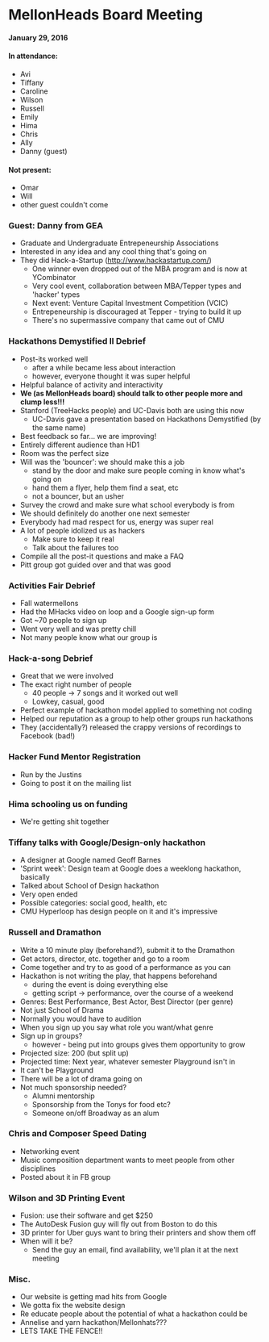 # MellonHeads Board Meeting

#### January 29, 2016


#### In attendance:
- Avi
- Tiffany
- Caroline
- Wilson
- Russell 
- Emily
- Hima
- Chris
- Ally
- Danny (guest)

#### Not present:
- Omar
- Will
- other guest couldn't come


### Guest: Danny from GEA
- Graduate and Undergraduate Entrepeneurship Associations
- Interested in any idea and any cool thing that's going on
- They did Hack-a-Startup (http://www.hackastartup.com/)
  * One winner even dropped out of the MBA program and is now at YCombinator
  * Very cool event, collaboration between MBA/Tepper types and 'hacker' types
  * Next event: Venture Capital Investment Competition (VCIC)
  * Entrepeneurship is discouraged at Tepper - trying to build it up
  * There's no supermassive company that came out of CMU


### Hackathons Demystified II Debrief
- Post-its worked well
  * after a while became less about interaction 
  * however, everyone thought it was super helpful
- Helpful balance of activity and interactivity
- **We (as MellonHeads board) should talk to other people more and clump less!!!**
- Stanford (TreeHacks people) and UC-Davis both are using this now
  * UC-Davis gave a presentation based on Hackathons Demystified (by the same name)
- Best feedback so far... we are improving!
- Entirely different audience than HD1
- Room was the perfect size
- Will was the 'bouncer': we should make this a job
  * stand by the door and make sure people coming in know what's going on
  * hand them a flyer, help them find a seat, etc
  * not a bouncer, but an usher
- Survey the crowd and make sure what school everybody is from
- We should definitely do another one next semester
- Everybody had mad respect for us, energy was super real
- A lot of people idolized us as hackers
  * Make sure to keep it real
  * Talk about the failures too
- Compile all the post-it questions and make a FAQ
- Pitt group got guided over and that was good


### Activities Fair Debrief
- Fall watermellons
- Had the MHacks video on loop and a Google sign-up form
- Got ~70 people to sign up
- Went very well and was pretty chill
- Not many people know what our group is


### Hack-a-song Debrief
- Great that we were involved
- The exact right number of people
  * 40 people -> 7 songs and it worked out well
  * Lowkey, casual, good
- Perfect example of hackathon model applied to something not coding
- Helped our reputation as a group to help other groups run hackathons
- They (accidentally?) released the crappy versions of recordings to Facebook (bad!)


### Hacker Fund Mentor Registration
- Run by the Justins
- Going to post it on the mailing list


### Hima schooling us on funding
- We're getting shit together


### Tiffany talks with Google/Design-only hackathon
- A designer at Google named Geoff Barnes
- 'Sprint week': Design team at Google does a weeklong hackathon, basically
- Talked about School of Design hackathon
- Very open ended
- Possible categories: social good, health, etc
- CMU Hyperloop has design people on it and it's impressive


### Russell and Dramathon
- Write a 10 minute play (beforehand?), submit it to the Dramathon
- Get actors, director, etc. together and go to a room
- Come together and try to as good of a performance as you can
- Hackathon is not writing the play, that happens beforehand
  * during the event is doing everything else
  * getting script -> performance, over the course of a weekend
- Genres: Best Performance, Best Actor, Best Director (per genre)
- Not just School of Drama
- Normally you would have to audition
- When you sign up you say what role you want/what genre
- Sign up in groups?
  * however - being put into groups gives them opportunity to grow
- Projected size: 200 (but split up)
- Projected time: Next year, whatever semester Playground isn't in
- It can't be Playground
- There will be a lot of drama going on
- Not much sponsorship needed?
  * Alumni mentorship
  * Sponsorship from the Tonys for food etc?
  * Someone on/off Broadway as an alum


### Chris and Composer Speed Dating
- Networking event
- Music composition department wants to meet people from other disciplines
- Posted about it in FB group


### Wilson and 3D Printing Event
- Fusion: use their software and get $250
- The AutoDesk Fusion guy will fly out from Boston to do this
- 3D printer for Uber guys want to bring their printers and show them off
- When will it be? 
  * Send the guy an email, find availability, we'll plan it at the next meeting


### Misc.
- Our website is getting mad hits from Google
- We gotta fix the website design
- Re educate people about the potential of what a hackathon could be
- Annelise and yarn hackathon/Mellonhats???
- LETS TAKE THE FENCE!!





